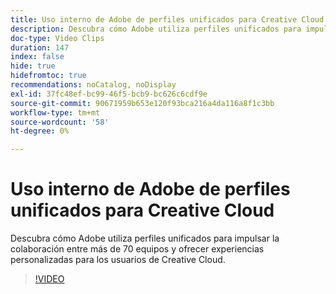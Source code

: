 ```yaml
---
title: Uso interno de Adobe de perfiles unificados para Creative Cloud
description: Descubra cómo Adobe utiliza perfiles unificados para impulsar la colaboración entre más de 70 equipos y ofrecer experiencias personalizadas para los usuarios de Creative Cloud.
doc-type: Video Clips
duration: 147
index: false
hide: true
hidefromtoc: true
recommendations: noCatalog, noDisplay
exl-id: 37fc48ef-bc99-46f5-bcb9-bc626c6cdf9e
source-git-commit: 90671959b653e120f93bca216a4da116a8f1c3bb
workflow-type: tm+mt
source-wordcount: '58'
ht-degree: 0%

---
```


# Uso interno de Adobe de perfiles unificados para Creative Cloud

Descubra cómo Adobe utiliza perfiles unificados para impulsar la colaboración entre más de 70 equipos y ofrecer experiencias personalizadas para los usuarios de Creative Cloud.

<!-- 62_S655_3442541_146_adobes-internal-use-of-unified-profiles-for-creative-cloud -->
>[!VIDEO](https://video.tv.adobe.com/v/3459674/?learn=on&enablevpops=true&captions=spa)
